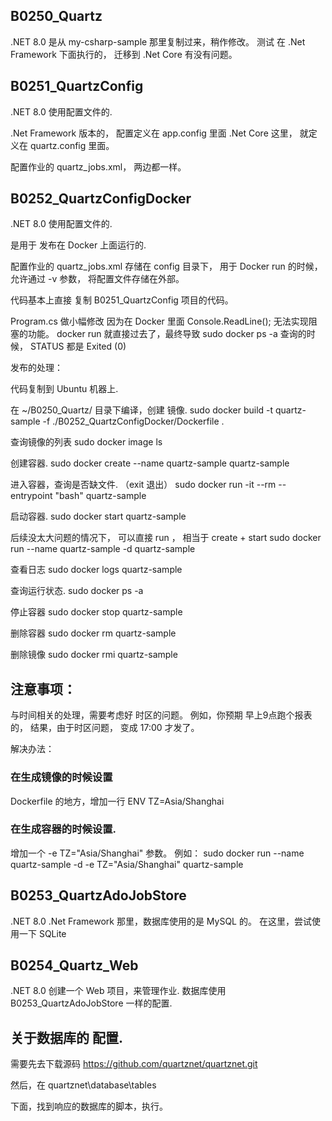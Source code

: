 


## B0250_Quartz
.NET 8.0
是从 my-csharp-sample 那里复制过来，稍作修改。
测试 在 .Net Framework 下面执行的， 迁移到 .Net Core 有没有问题。




## B0251_QuartzConfig
.NET 8.0
使用配置文件的.

.Net Framework 版本的， 配置定义在  app.config 里面
.Net Core 这里， 就定义在 quartz.config 里面。

配置作业的  quartz_jobs.xml，  两边都一样。





## B0252_QuartzConfigDocker
.NET 8.0
使用配置文件的.

是用于 发布在 Docker 上面运行的.

配置作业的  quartz_jobs.xml
存储在 config 目录下， 用于 Docker run 的时候，允许通过 -v 参数， 将配置文件存储在外部。

代码基本上直接 复制 B0251_QuartzConfig 项目的代码。

Program.cs 做小幅修改
因为在 Docker 里面
Console.ReadLine();
无法实现阻塞的功能。
docker run 就直接过去了，最终导致 sudo docker ps -a 查询的时候， STATUS 都是 Exited (0)


发布的处理：


代码复制到 Ubuntu 机器上.

在 ~/B0250_Quartz/ 目录下编译，创建 镜像.
sudo docker build -t quartz-sample -f ./B0252_QuartzConfigDocker/Dockerfile .

查询镜像的列表
sudo docker image ls

创建容器.
sudo docker create --name quartz-sample quartz-sample

进入容器，查询是否缺文件. （exit 退出）
sudo docker run -it --rm --entrypoint "bash" quartz-sample

启动容器.
sudo docker start quartz-sample

后续没太大问题的情况下， 可以直接 run ， 相当于  create + start
sudo docker run --name quartz-sample  -d  quartz-sample

查看日志
sudo docker logs quartz-sample

查询运行状态.
sudo docker ps -a

停止容器
sudo docker stop quartz-sample

删除容器
sudo docker rm quartz-sample

删除镜像
sudo docker rmi quartz-sample






## 注意事项：
与时间相关的处理，需要考虑好 时区的问题。
例如，你预期 早上9点跑个报表的， 结果，由于时区问题， 变成 17:00 才发了。


解决办法：

### 在生成镜像的时候设置
Dockerfile 的地方，增加一行
ENV TZ=Asia/Shanghai



### 在生成容器的时候设置.
增加一个  -e TZ="Asia/Shanghai"  参数。
例如：
sudo docker run --name quartz-sample  -d   -e TZ="Asia/Shanghai"  quartz-sample











## B0253_QuartzAdoJobStore
.NET 8.0
.Net Framework 那里，数据库使用的是 MySQL 的。
在这里，尝试使用一下 SQLite






## B0254_Quartz_Web
.NET 8.0
创建一个 Web 项目，来管理作业.
数据库使用 B0253_QuartzAdoJobStore 一样的配置.







## 关于数据库的 配置.
需要先去下载源码
https://github.com/quartznet/quartznet.git


然后，在 
quartznet\database\tables

下面，找到响应的数据库的脚本，执行。


